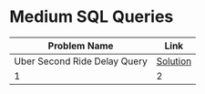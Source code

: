 # Medium SQL Queries




Problem Name  | Link 
--- | --- 
Uber Second Ride Delay Query | [Solution](https://datalemur.com/questions/2nd-ride-delay)
1 | 2 
